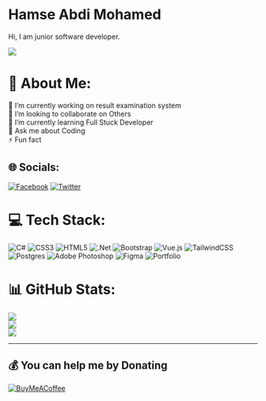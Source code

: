 # Hamse Abdi Mohamed
Hi, I am junior software developer.

![](https://komarev.com/ghpvc/?username=hamseabdi03&label=PROFILE+VIEWS)

# 💫 About Me:
🔭 I’m currently working on result examination system<br>👯 I’m looking to collaborate on Others<br>🌱 I’m currently learning Full Stuck Developer<br>💬 Ask me about  Coding<br>⚡ Fun fact


## 🌐 Socials:
[![Facebook](https://img.shields.io/badge/Facebook-%231877F2.svg?logo=Facebook&logoColor=white)](https://facebook.com/https://www.facebook.com/XamseCabdi2003) [![Twitter](https://img.shields.io/badge/Twitter-%231DA1F2.svg?logo=Twitter&logoColor=white)](https://twitter.com/https://twitter.com/Mr_Hamse_Abdi) 

# 💻 Tech Stack:
![C#](https://img.shields.io/badge/c%23-%23239120.svg?style=for-the-badge&logo=c-sharp&logoColor=white) ![CSS3](https://img.shields.io/badge/css3-%231572B6.svg?style=for-the-badge&logo=css3&logoColor=white) ![HTML5](https://img.shields.io/badge/html5-%23E34F26.svg?style=for-the-badge&logo=html5&logoColor=white) ![.Net](https://img.shields.io/badge/.NET-5C2D91?style=for-the-badge&logo=.net&logoColor=white) ![Bootstrap](https://img.shields.io/badge/bootstrap-%23563D7C.svg?style=for-the-badge&logo=bootstrap&logoColor=white) ![Vue.js](https://img.shields.io/badge/vuejs-%2335495e.svg?style=for-the-badge&logo=vuedotjs&logoColor=%234FC08D) ![TailwindCSS](https://img.shields.io/badge/tailwindcss-%2338B2AC.svg?style=for-the-badge&logo=tailwind-css&logoColor=white) ![Postgres](https://img.shields.io/badge/postgres-%23316192.svg?style=for-the-badge&logo=postgresql&logoColor=white) ![Adobe Photoshop](https://img.shields.io/badge/adobephotoshop-%2331A8FF.svg?style=for-the-badge&logo=adobephotoshop&logoColor=white) 	![Figma](https://img.shields.io/badge/figma-%23F24E1E.svg?style=for-the-badge&logo=figma&logoColor=white) ![Portfolio](https://img.shields.io/badge/Portfolio-%23000000.svg?style=for-the-badge&logo=firefox&logoColor=#FF7139)
# 📊 GitHub Stats:
![](https://github-readme-stats.vercel.app/api?username=hamseabdi03&theme=prussian&hide_border=false&include_all_commits=true&count_private=false)<br/>
![](https://github-readme-streak-stats.herokuapp.com/?user=hamseabdi03&theme=prussian&hide_border=false)<br/>
![](https://github-readme-stats.vercel.app/api/top-langs/?username=hamseabdi03&theme=prussian&hide_border=false&include_all_commits=true&count_private=false&layout=compact)

---

  ## 💰 You can help me by Donating
  [![BuyMeACoffee](https://img.shields.io/badge/Buy%20Me%20a%20Coffee-ffdd00?style=for-the-badge&logo=buy-me-a-coffee&logoColor=black)](https://buymeacoffee.com/https://www.buymeacoffee.com/hamseabdi?new=1) 

  <!-- Proudly created with GPRM ( https://gprm.itsvg.in ) -->
  
